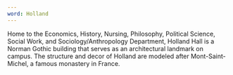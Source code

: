 ```yaml
---
word: Holland
---
```


Home to the Economics, History, Nursing, Philosophy, Political Science, Social Work, and Sociology/Anthropology Department, Holland Hall is a Norman Gothic building that serves as an architectural landmark on campus. The structure and decor of Holland are modeled after Mont-Saint-Michel, a famous monastery in France.
